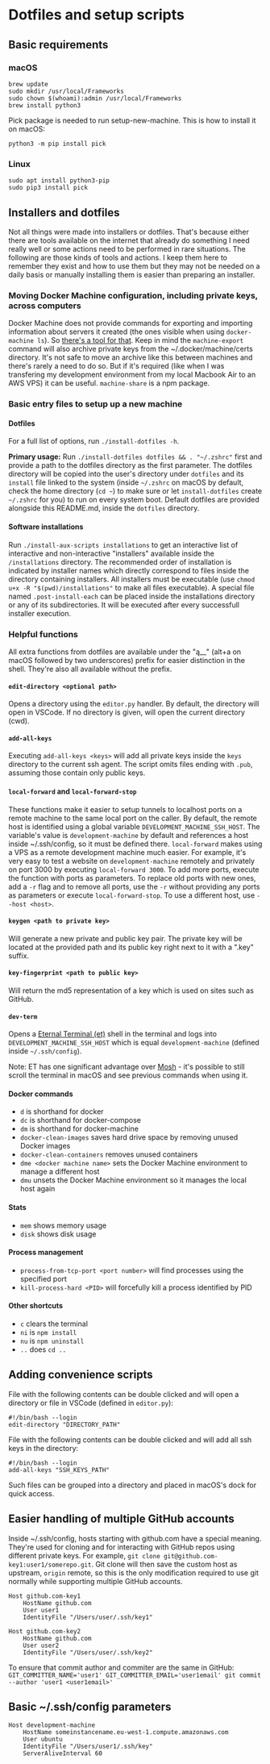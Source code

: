 # Dotfiles and setup scripts

## Basic requirements

### macOS

```
brew update
sudo mkdir /usr/local/Frameworks
sudo chown $(whoami):admin /usr/local/Frameworks
brew install python3
```

Pick package is needed to run setup-new-machine. This is how to install it on macOS:

```
python3 -m pip install pick
```

### Linux

```
sudo apt install python3-pip
sudo pip3 install pick
```

## Installers and dotfiles

Not all things were made into installers or dotfiles. That's because either there are tools available on the internet that already do something I need really well or some actions need to be performed in rare situations. The following are those kinds of tools and actions. I keep them here to remember they exist and how to use them but they may not be needed on a daily basis or manually installing them is easier than preparing an installer.

### Moving Docker Machine configuration, including private keys, across computers

Docker Machine does not provide commands for exporting and importing information about servers it created (the ones visible when using `docker-machine ls`). So [there's a tool for that](https://github.com/bhurlow/machine-share/). Keep in mind the `machine-export` command will also archive private keys from the ~/.docker/machine/certs directory. It's not safe to move an archive like this between machines and there's rarely a need to do so. But if it's required (like when I was transfering my development environment from my local Macbook Air to an AWS VPS) it can be useful. `machine-share` is a npm package.

### Basic entry files to setup up a new machine

#### Dotfiles

For a full list of options, run `./install-dotfiles -h`.

**Primary usage:**
Run `./install-dotfiles dotfiles && . "~/.zshrc"` first and provide a path to the dotfiles directory as the first parameter. The dotfiles directory will be copied into the user's directory under `dotfiles` and its `install` file linked to the system (inside `~/.zshrc` on macOS by default, check the home directory (`cd ~`) to make sure or let `install-dotfiles` create `~/.zshrc` for you) to run on every system boot. Default dotfiles are provided alongside this README.md, inside the `dotfiles` directory.

#### Software installations

Run `./install-aux-scripts installations` to get an interactive list of interactive and non-interactive "installers" available inside the `/installations` directory. The recommended order of installation is indicated by installer names which directly correspond to files inside the directory containing installers. All installers must be executable (use `chmod u+x -R "$(pwd)/installations"` to make all files executable). A special file named `.post-install-each` can be placed inside the installations directory or any of its subdirectories. It will be executed after every successfull installer execution.

### Helpful functions

All extra functions from dotfiles are available under the "ą\_\_" (alt+a on macOS followed by two underscores) prefix for easier distinction in the shell. They're also all available without the prefix.

#### `edit-directory <optional path>`

Opens a directory using the `editor.py` handler. By default, the directory will open in VSCode. If no directory is given, will open the current directory (cwd).

#### `add-all-keys`

Executing `add-all-keys <keys>` will add all private keys inside the `keys` directory to the current ssh agent. The script omits files ending with `.pub`, assuming those contain only public keys.

#### `local-forward` and `local-forward-stop`

These functions make it easier to setup tunnels to localhost ports on a remote machine to the same local port on the caller. By default, the remote host is identified using a global variable `DEVELOPMENT_MACHINE_SSH_HOST`. The variable's value is `development-machine` by default and references a host inside ~/.ssh/config, so it must be defined there. `local-forward` makes using a VPS as a remote development machine much easier. For example, it's very easy to test a website on `development-machine` remotely and privately on port 3000 by executing `local-forward 3000`. To add more ports, execute the function with ports as parameters. To replace old ports with new ones, add a `-r` flag and to remove all ports, use the `-r` without providing any ports as parameters or execute `local-forward-stop`. To use a different host, use `--host <host>`.

#### `keygen <path to private key>`

Will generate a new private and public key pair. The private key will be located at the provided path and its public key right next to it with a ".key" suffix.

#### `key-fingerprint <path to public key>`

Will return the md5 representation of a key which is used on sites such as GitHub.

#### `dev-term`

Opens a [Eternal Terminal (et)](https://mistertea.github.io/EternalTerminal/) shell in the terminal and logs into `DEVELOPMENT_MACHINE_SSH_HOST` which is equal `development-machine` (defined inside `~/.ssh/config`).

Note: ET has one significant advantage over [Mosh](https://mosh.org/) - it's possible to still scroll the terminal in macOS and see previous commands when using it.

#### Docker commands

- `d` is shorthand for docker
- `dc` is shorthand for docker-compose
- `dm` is shorthand for docker-machine
- `docker-clean-images` saves hard drive space by removing unused Docker images
- `docker-clean-containers` removes unused containers
- `dme <docker machine name>` sets the Docker Machine environment to manage a different host
- `dmu` unsets the Docker Machine environment so it manages the local host again

#### Stats

- `mem` shows memory usage
- `disk` shows disk usage

#### Process management

- `process-from-tcp-port <port number>` will find processes using the specified port
- `kill-process-hard <PID>` will forcefully kill a process identified by PID

#### Other shortcuts

- `c` clears the terminal
- `ni` is `npm install`
- `nu` is `npm uninstall`
- `..` does `cd ..`

## Adding convenience scripts

File with the following contents can be double clicked and will open a directory or file in VSCode (defined in `editor.py`):

```
#!/bin/bash --login
edit-directory "DIRECTORY_PATH"
```

File with the following contents can be double clicked and will add all ssh keys in the directory:

```
#!/bin/bash --login
add-all-keys "SSH_KEYS_PATH"
```

Such files can be grouped into a directory and placed in macOS's dock for quick access.

## Easier handling of multiple GitHub accounts

Inside ~/.ssh/config, hosts starting with github.com have a special meaning. They're used for cloning and for interacting with GitHub repos using different private keys. For example, `git clone git@github.com-key1:user1/somerepo.git`. Git clone will then save the custom host as upstream, `origin` remote, so this is the only modification required to use git normally while supporting multiple GitHub accounts.

```
Host github.com-key1
	HostName github.com
	User user1
	IdentityFile "/Users/user/.ssh/key1"

Host github.com-key2
	HostName github.com
	User user2
	IdentityFile "/Users/user/.ssh/key2"
```

To ensure that commit author and commiter are the same in GitHub:
`GIT_COMMITTER_NAME='user1' GIT_COMMITTER_EMAIL='user1email' git commit --author 'user1 <user1email>'`

## Basic ~/.ssh/config parameters

```
Host development-machine
	HostName someinstancename.eu-west-1.compute.amazonaws.com
	User ubuntu
	IdentityFile "/Users/user1/.ssh/key"
	ServerAliveInterval 60
```
